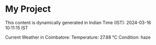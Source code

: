 # My Project

This content is dynamically generated in Indian Time (IST): 2024-03-16 10:11:15 IST


Current Weather in Coimbatore:
Temperature: 27.88 °C
Condition: haze
